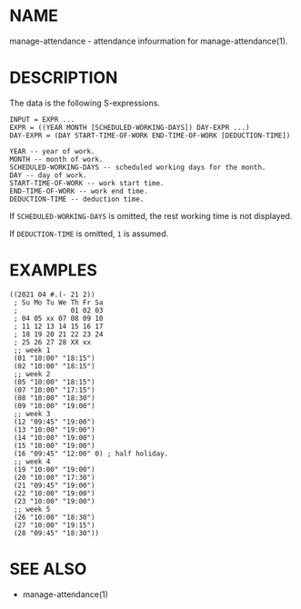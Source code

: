 # NAME
manage-attendance - attendance infourmation for manage-attendance(1).

# DESCRIPTION
The data is the following S-expressions.

    INPUT = EXPR ...
    EXPR = ((YEAR MONTH [SCHEDULED-WORKING-DAYS]) DAY-EXPR ...)
    DAY-EXPR = (DAY START-TIME-OF-WORK END-TIME-OF-WORK [DEDUCTION-TIME])
    
    YEAR -- year of work.
    MONTH -- month of work.
    SCHEDULED-WORKING-DAYS -- scheduled working days for the month.
    DAY -- day of work.
    START-TIME-OF-WORK -- work start time.
    END-TIME-OF-WORK -- work end time.
    DEDUCTION-TIME -- deduction time.

If `SCHEDULED-WORKING-DAYS` is omitted, the rest working time is not displayed.

If `DEDUCTION-TIME` is omitted, `1` is assumed.

# EXAMPLES

    ((2021 04 #.(- 21 2))
     ; Su Mo Tu We Th Fr Sa
     ;             01 02 03
     ; 04 05 xx 07 08 09 10
     ; 11 12 13 14 15 16 17
     ; 18 19 20 21 22 23 24
     ; 25 26 27 28 XX xx
     ;; week 1
     (01 "10:00" "18:15")
     (02 "10:00" "18:15")
     ;; week 2
     (05 "10:00" "18:15")
     (07 "10:00" "17:15")
     (08 "10:00" "18:30")
     (09 "10:00" "19:00")
     ;; week 3
     (12 "09:45" "19:00")
     (13 "10:00" "19:00")
     (14 "10:00" "19:00")
     (15 "10:00" "19:00")
     (16 "09:45" "12:00" 0) ; half holiday.
     ;; week 4
     (19 "10:00" "19:00")
     (20 "10:00" "17:30")
     (21 "09:45" "19:00")
     (22 "10:00" "19:00")
     (23 "10:00" "19:00")
     ;; week 5
     (26 "10:00" "18:30")
     (27 "10:00" "19:15")
     (28 "09:45" "18:30"))

# SEE ALSO
- manage-attendance(1)
